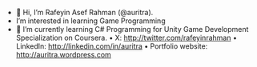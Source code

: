 - 👋 Hi, I’m Rafeyin Asef Rahman (@auritra).
- I’m interested in learning Game Programming 
- 🌱 I’m currently learning C# Programming for Unity Game Development Specialization on Coursera.
• X: http://twitter.com/rafeyinrahman
• LinkedIn: http://linkedin.com/in/auritra
• Portfolio website: http://auritra.wordpress.com

<!---
auritra/auritra is a ✨ special ✨ repository because its `README.md` (this file) appears on your GitHub profile.
You can click the Preview link to take a look at your changes.
--->

